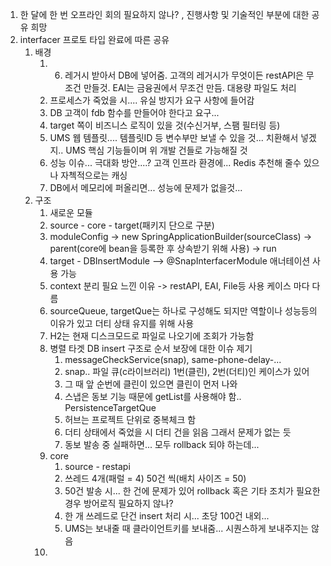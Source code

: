 1. 한 달에 한 번 오프라인 회의 필요하지 않나? , 진행사항 및 기술적인 부분에 대한 공유 희망
2. interfacer 프로토 타입 완료에 따른 공유
	1. 배경
		1. 6. 레거시 받아서 DB에 넣어줌.  고객의 레거시가 무엇이든 restAPI은 무조건 만들것. EAI는 금융권에서 무조건 만듬. 대용량 파일도 처리
		2. 프로세스가 죽었을 시.... 유실 방지가 요구 사항에 들어감 
		3. DB 고객이 fdb 함수를 만들어야 한다고 요구...  
		4. target 쪽이 비즈니스 로직이 있을 것(수신거부, 스팸 필터링 등)
		5. UMS 웹 템플릿....  템플릿ID 등 변수부만 보낼 수 있을 것... 치환해서 넣겠지.. UMS 핵심 기능들이며 위 개발 건들로 가능해질 것
		6. 성능 이슈...  극대화 방안....? 고객 인프라 환경에... Redis 추천해 줄수 있으나 자첵적으로는 캐싱 
		7. DB에서 메모리에 퍼올리면... 성능에 문제가 없을것...
	2. 구조
		1. 새로운 모듈
		2. source - core - target(패키지 단으로 구분)
		3. moduleConfig -> new SpringApplicationBuilder(sourceClass) -> parent(core에 bean을 등록한 후 상속받기 위해 사용) -> run
		4. target - DBInsertModule --> @SnapInterfacerModule 애너테이션 사용 가능
		5. context 분리 필요 느낀 이유 -> restAPI, EAI, File등 사용 케이스 마다 다름
		6. sourceQueue, targetQue는 하나로 구성해도 되지만 역할이나 성능등의 이유가 있고 더티 상태 유지를 위해 사용
		7. H2는 현재 디스크모드로  파일로 나오기에 조회가 가능함
		8. 병렬 타겟 DB insert 구조로 순서 보장에 대한 이슈 제기
			1. messageCheckService(snap), same-phone-delay-...
			2. snap.. 파일 큐(c라이브러리) 1번(클린), 2번(더티)인 케이스가 있어
			3. 그 때 앞 순번에 클린이 있으면  클린이 먼저 나와
			4. 스냅은 동보 기능 때문에 getList를 사용해야 함.. PersistenceTargetQue
			5. 허브는 프로젝트 단위로 중복체크 함
			6. 더티 상태에서 죽었을 시 더티 건을 읽음 그래서 문제가 없는 듯
			7. 동보 발송 중 실패하면... 모두 rollback 되야 하는데...
		9. core
			1. source - restapi
			2. 쓰레드 4개(패럴 = 4) 50건 씩(배치 사이즈 = 50)
			3. 50건 발송 시... 한 건에 문제가 있어 rollback 혹은 기타 조치가 필요한 경우 방어로직 필요하지 않나?
			4. 한 개 쓰레드로 단건 insert 처리 시... 초당 100건 내외...
			5. UMS는 보내줄 때  클라이언트키를 보내줌... 시퀀스하게 보내주지는 않음
		10. 